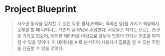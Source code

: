 # Project Blueprint

> 사소한 동작을 감지할 수 있는 각종 센서(카메라, 적외선 등)를 가지고 책상에서 공부를 할 때 나타나는 개인의 움직임을 수집한다, 사람들은 자기도 모르는 습관을 가지고 있으며, 이러한 데이터를 바탕으로 공부에 집중이 안되는 전조를 파악 할 수 있을 것이다. 이 데이터를 AI로 분석하여 사용자가 집중을 할 수 있는 루틴을 산출할 수 있을 것이다.

